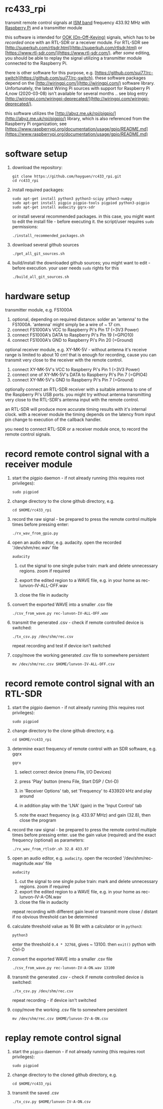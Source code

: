 
# rc433_rpi

transmit remote control signals at [ISM band](https://en.wikipedia.org/wiki/ISM_band) frequency 433.92 MHz with [Raspberry Pi](https://www.raspberrypi.org/) and a transmitter module

this software is intended for [OOK (On-Off-Keying)](https://en.wikipedia.org/wiki/On%E2%80%93off_keying) signals, which has to be *recorded* once with an RTL-SDR or a receiver module. For RTL-SDR see [http://superkuh.com/rtlsdr.html](http://superkuh.com/rtlsdr.html) or [https://www.rtl-sdr.com/](https://www.rtl-sdr.com/).
after *some* editing, you should be able to replay the signal utilizing a transmitter module connected to the Raspberry Pi.



there is other software for this purpose, e.g. [https://github.com/sui77/rc-switch](https://github.com/sui77/rc-switch). these software packages depend on the [http://wiringpi.com/](http://wiringpi.com/) software library. Unfortunately, the latest Wiring Pi sources with support for Raspberry Pi 4,now (2020-03-08) isn't available for several months .. see blog entry [http://wiringpi.com/wiringpi-deprecated/](http://wiringpi.com/wiringpi-deprecated/).

this software utilizes the [http://abyz.me.uk/rpi/pigpio/](http://abyz.me.uk/rpi/pigpio/) library, which is also referenced from the Raspberry Pi organization; see [https://www.raspberrypi.org/documentation/usage/gpio/README.md](https://www.raspberrypi.org/documentation/usage/gpio/README.md)




# software setup

1. download the repository:
    ```
    git clone https://github.com/hayguen/rc433_rpi.git
    cd rc433_rpi
    ```

2. install required packages:
    ```
    sudo apt-get install python3 python3-scipy pthon3-numpy
    sudo apt-get install pigpio pigpio-tools pigpiod python3-pigpio
    sudo apt-get install audacity gqrx-sdr
    ```

    or install several recommended packages. in this case, you might want to edit the install file - before executing it. the script/user requires `sudo` permissions:

    `./install_recommended_packages.sh`
    
3. download several github sources

    `./get_all_git_sources.sh`

4. build/install the downloaded github sources; you might want to edit - before execution. your user needs `sudo` rights for this

    `./build_all_git_sources.sh`


# hardware setup

transmitter module, e.g. FS1000A

1. optional, depending on required distance: solder an 'antenna' to the FS1000A. 'antenna' might simply be a wire of ~ 17 cm.
2. connect FS1000A's VCC to Raspberry Pi's Pin 17 (=3V3 Power)
3. connect FS1000A's DATA to Raspberry Pi's Pin 19 (=GPIO10)
4. connect FS1000A's GND to Raspberry Pi's Pin 20 (=Ground)


optional receiver module, e.g. XY-MK-5V - without antenna it's receive range is limited to about 10 cm!
that is enough for recording, cause you can transmit very close to the receiver with the remote control.

1. connect XY-MK-5V's VCC to Raspberry Pi's Pin 1 (=3V3 Power)
2. connect one of XY-MK-5V's DATA to Raspberry Pi's Pin 7 (=GPIO4)
3. connect XY-MK-5V's GND to Raspberry Pi's Pin 7 (=Ground)


optionally connect an RTL-SDR receiver with a suitable antenna to one of the Raspberry Pi's USB ports.
you might try without antenna transmitting very close to the RTL-SDR's antenna input with the remote control.

an RTL-SDR will produce more accurate timing results with it's internal clock.
with a receiver module the timing depends on the latency from input pin change to execution of the callback handler.

you need to connect RTL-SDR or a receiver module once, to record the remote control signals.


# record remote control signal with a receiver module

1. start the pigpio daemon - if not already running (this requires root privileges):

    `sudo pigpiod`

2. change directory to the clone github directory, e.g.

    `cd $HOME/rc433_rpi`

    

3. record the raw signal - be prepared to press the remote control multiple times before pressing enter:

    `./rx_wav_from_gpio.py`

4. open an audio editor, e.g. audacity. open the recorded '/dev/shm/rec.wav' file

    `audacity`

    1. cut the signal to one single pulse train: mark and delete unnecessary regions. zoom if required

    2. export the edited region to a WAVE file, e.g. in your home as rec-lunvon-IV-ALL-OFF.wav

    3. close the file in audacity

        

5. convert the exported WAVE into a smaller .csv file

    `./csv_from_wave.py rec-lunvon-IV-ALL-OFF.wav`

6. transmit the generated .csv - check if remote controlled device is switched:

    `./tx_csv.py /dev/shm/rec.csv`

    repeat recording and test if device isn't switched

    

7. copy/move the working generated .csv file to somewhere persistent

    `mv /dev/shm/rec.csv $HOME/lunvon-IV-ALL-OFF.csv`


# record remote control signal with an RTL-SDR

1. start the pigpio daemon - if not already running (this requires root privileges):

    `sudo pigpiod`

2. change directory to the clone github directory, e.g.

    `cd $HOME/rc433_rpi`

3. determine exact frequency of remote control with an SDR software, e.g. gqrx

    `gqrx`

    1. select correct device (menu File, I/O Devices)

    2. press 'Play' button (menu File, Start DSP / Ctrl-D)

    3. in 'Receiver Options' tab, set 'Frequency' to 433920 kHz and play around

    4. in addition play with the 'LNA' (gain) in the 'Input Control' tab

    5. note the exact frequency (e.g. 433.97 MHz) and gain (32.8), then close the program

         

4. record the raw signal - be prepared to press the remote control multiple times before pressing enter.
     use the gain value (required) and the exact frequency (optional) as parameters:

     `./rx_wav_from_rtlsdr.sh 32.8 433.97`

5. open an audio editor, e.g. `audacity`. open the recorded '/dev/shm/rec-magnitude.wav' file

     `audacity`

     1. cut the signal to one single pulse train: mark and delete unnecessary regions. zoom if required
     2. export the edited region to a WAVE file, e.g. in your home as rec-lunvon-IV-A-ON.wav
     3. close the file in audacity

     repeat recording with different gain level or transmit more close / distant if no obvious threshold can be determined

6. calculate threshold value as 16 Bit with a calculator or  in `python3`:

     `python3`

     enter the threshold `0.4 * 32768`, gives ~ 13100. then `exit()` python with Ctrl-D

7. convert the exported WAVE into a smaller .csv file

     `./csv_from_wave.py rec-lunvon-IV-A-ON.wav 13100`

8. transmit the generated .csv - check if remote controlled device is switched:

     `./tx_csv.py /dev/shm/rec.csv`

     repeat recording - if device isn't switched

     

9. copy/move the working .csv file to somewhere persistent

     `mv /dev/shm/rec.csv $HOME/lunvon-IV-A-ON.csv`


# replay remote control signal

1. start the `pigpio` daemon - if not already running (this requires root privileges):

    `sudo pigpiod`

2. change directory to the cloned github directory, e.g.

    `cd $HOME/rc433_rpi`

3. transmit the saved .csv

    `./tx_csv.py $HOME/lunvon-IV-A-ON.csv`

